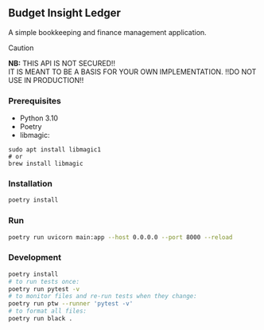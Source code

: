 ## Budget Insight Ledger

A simple bookkeeping and finance management application.

> [!CAUTION]
> **NB:** THIS API IS NOT SECURED!! <br/>
> IT IS MEANT TO BE A BASIS FOR YOUR OWN IMPLEMENTATION.
> !!DO NOT USE IN PRODUCTION!!

### Prerequisites

- Python 3.10
- Poetry
- libmagic:
```shell
sudo apt install libmagic1
# or
brew install libmagic
```

### Installation

```bash
poetry install
```

### Run

```bash
poetry run uvicorn main:app --host 0.0.0.0 --port 8000 --reload
```

### Development
```bash
poetry install
# to run tests once:
poetry run pytest -v
# to monitor files and re-run tests when they change:
poetry run ptw --runner 'pytest -v'
# to format all files:
poetry run black .
```